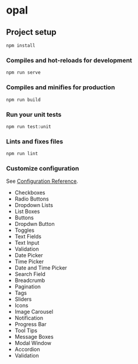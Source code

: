 # opal

## Project setup
```
npm install
```

### Compiles and hot-reloads for development
```
npm run serve
```

### Compiles and minifies for production
```
npm run build
```

### Run your unit tests
```
npm run test:unit
```

### Lints and fixes files
```
npm run lint
```

### Customize configuration
See [Configuration Reference](https://cli.vuejs.org/config/).


* Checkboxes
* Radio Buttons
* Dropdown Lists
* List Boxes
* Buttons
* Dropdwn Button
* Toggles
* Text Fields
* Text Input
* Validation
* Date Picker
* Time Picker
* Date and Time Picker
* Search Field
* Breadcrumb
* Pagination
* Tags
* Sliders
* Icons
* Image Carousel
* Notification
* Progress Bar
* Tool Tips
* Message Boxes
* Modal Window
* Accordion
* Validation
